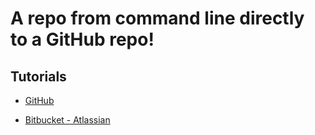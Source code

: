 A repo from command line directly to a GitHub repo!
===================================================

Tutorials
----------
  - [GitHub](1)

  - [Bitbucket - Atlassian](2)

[1]: https://help.github.com/articles/adding-an-existing-project-to-github-using-the-command-line/
[2]: https://www.atlassian.com/git/tutorials/syncing/
